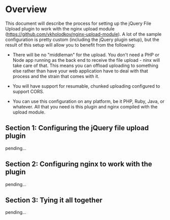 # Overview
This document will describe the process for setting up the jQuery File Upload plugin to work with the nginx upload module (https://github.com/vkholodkov/nginx-upload-module). A lot of the sample configuration is pretty custom (including the jQuery plugin setup), but the result of this setup will allow you to benefit from the following:

* There will be no "middleman" for the upload. You don't need a PHP or Node app running as the back end to receive the file upload - ninx will take care of that. This means you can offload uploading to something else rather than have your web application have to deal with that process and the strain that comes with it.

* You will have support for resumable, chunked uploading configured to support CORS.

* You can use this configuration on any platform, be it PHP, Ruby, Java, or whatever. All that you need is this plugin and nginx compiled with the upload module.

## Section 1: Configuring the jQuery file upload plugin
pending...

## Section 2: Configuring nginx to work with the plugin
pending...

## Section 3: Tying it all together
pending...
